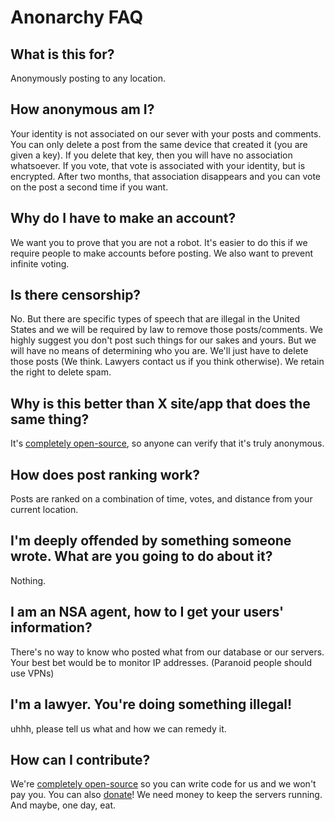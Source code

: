 # Anonarchy FAQ

## What is this for?

Anonymously posting to any location.

## How anonymous am I?

Your identity is not associated on our sever with your posts and comments. You can only delete a post from the same device that created it (you are given a key). If you delete that key, then you will have no association whatsoever. If you vote, that vote is associated with your identity, but is encrypted. After two months, that association disappears and you can vote on the post a second time if you want.

## Why do I have to make an account?

We want you to prove that you are not a robot. It's easier to do this if we require people to make accounts before posting. We also want to prevent infinite voting.

## Is there censorship?

No. But there are specific types of speech that are illegal in the United States and we will be required by law to remove those posts/comments. We highly suggest you don't post such things for our sakes and yours. But we will have no means of determining who you are. We'll just have to delete those posts (We think. Lawyers contact us if you think otherwise). We retain the right to delete spam.

## Why is this better than X site/app that does the same thing?

It's [completely open-source](https://github.com/anonypost/anonypost), so anyone can verify that it's truly anonymous.

## How does post ranking work?

Posts are ranked on a combination of time, votes, and distance from your current location.

## I'm deeply offended by something someone wrote. What are you going to do about it?

Nothing.

## I am an NSA agent, how to I get your users' information?

There's no way to know who posted what from our database or our servers. Your best bet would be to monitor IP addresses. (Paranoid people should use VPNs)

## I'm a lawyer. You're doing something illegal!

uhhh, please tell us what and how we can remedy it.

## How can I contribute?

We're [completely open-source](https://github.com/anonypost/anonypost) so you can write code for us and we won't pay you. You can also [donate](https://github.com/anonypost/anonypost)! We need money to keep the servers running. And maybe, one day, eat.
